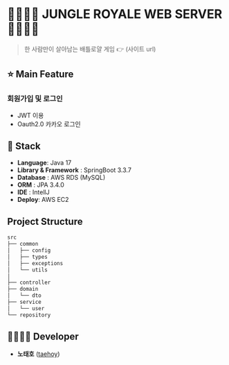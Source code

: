 # 👨‍👩‍👦‍👦 JUNGLE ROYALE WEB SERVER 👨‍👩‍👦‍👦 

> 한 사람만이 살아남는 배틀로얄 게임 👉 (사이트 url)

## ⭐ Main Feature
### 회원가입 및 로그인
- JWT 이용
- Oauth2.0 카카오 로그인

## 🔧 Stack
- **Language**: Java 17
- **Library & Framework** : SpringBoot 3.3.7
- **Database** : AWS RDS (MySQL)
- **ORM** : JPA 3.4.0
- **IDE** : IntellJ 
- **Deploy**: AWS EC2


## Project Structure

```markdown
src
├── common
│   ├── config
│   ├── types
│   ├── exceptions
│   └── utils
│
├── controller
├── domain
│   └── dto
├── service
│   └── user
└── repository
```


## 👨‍👩‍👧‍👦 Developer
*  **노태호** ([taehoy](https://github.com/taehoy))